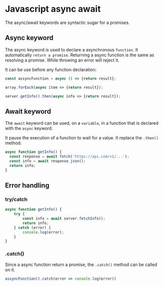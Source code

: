 # Javascript async await

The async/await keywords are syntactic sugar for a promises.

## Async keyword

The async keyword is used to declare a asynchronous `function`.
It automatically `return a promise`.
Returning a async function is the same as resolving a promise.
While throwing an error will reject it.

It can be use before any function declaration:

```javascript
const assyncFunction = async () => {return result};

array.forEach(async item => {return result});

server.getInfo().then(async info => {return result});
```

## Await keyword

The `await` keyword can be used, on a `variable`, in a function that is declared with
the `async` keyword.

It pause the execution of a function to wait for a value. It replace
the `.then()` method.

```javascript
async function getInfo() {
  const response = await fetch('https://api.com/v1/...');
  const info = await response.json();
  return info;
}
```

## Error handling

### try/catch

```javascript
async function getInfo() {
    try {
        const info = await server.fetchInfo();
        return info;
    } catch (error) {
        console.log(error);
    }
}
```

### .catch()

Since a async function return a promise, the `.catch()` method
can be called on it.

```javascript
assyncFunction().catch(error => console.log(error))
```
